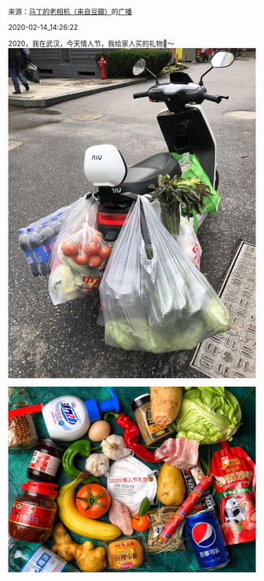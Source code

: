 来源：[马丁的老相机（来自豆瓣）](https://www.douban.com/people/day7879/)的[广播](https://www.douban.com/people/day7879/status/2810309513/)


2020-02-14_14:26:22


2020，我在武汉，今天情人节，我给家人买的礼物🎁～
![](./pic/2020-02-14_14:26:22-马丁的老相机的广播1.jpg)  

![](./pic/2020-02-14_14:26:22-马丁的老相机的广播2.jpg)  

